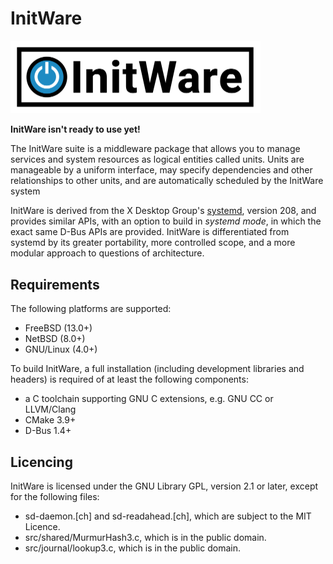 InitWare
========

<img src="doc/brand/logotype.png" width=400>

**InitWare isn't ready to use yet!**

The InitWare suite is a middleware package that allows you to manage services
and system resources as logical entities called units. Units are manageable by a
uniform interface, may specify dependencies and other relationships to other
units, and are automatically scheduled by the InitWare system

InitWare is derived from the X Desktop Group's
[systemd](http://www.freedesktop.org/wiki/Software/systemd), version 208, and
provides similar APIs, with an option to build in *systemd mode*, in which the
exact same D-Bus APIs are provided. InitWare is differentiated from systemd by
its greater portability, more controlled scope, and a more modular approach to
questions of architecture.

Requirements
------------

The following platforms are supported:

- FreeBSD (13.0+)
- NetBSD (8.0+)
- GNU/Linux (4.0+)


To build InitWare, a full installation (including development libraries and
headers) is required of at least the following components:

- a C toolchain supporting GNU C extensions, e.g. GNU CC or LLVM/Clang
- CMake 3.9+
- D-Bus 1.4+

Licencing
---------

InitWare is licensed under the GNU Library GPL, version 2.1 or later, except for
the following files:

- sd-daemon.[ch] and sd-readahead.[ch], which are subject to the MIT Licence.
- src/shared/MurmurHash3.c, which is in the public domain.
- src/journal/lookup3.c, which is in the public domain.

